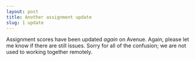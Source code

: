 ```yaml
---
layout: post
title: Another assignment update
slug: 1 update
---
```


Assignment scores have been updated _again_ on Avenue. Again, please let me know if there are still issues. Sorry for all of the confusion; we are not used to working together remotely.
